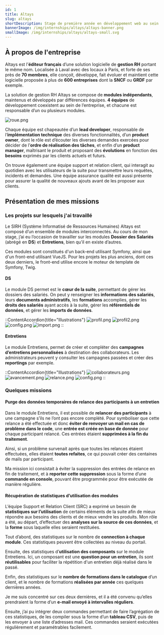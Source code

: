 ```yaml
---
id: 1
title: Altays
slug: altays
shortDescription: Stage de première année en développement web au sein de l'entreprise Altays, spécialisée dans le développement d'une suite de gestion RH en SaaS.
bannerImage: /img/internships/altays/altays-banner.png
smallImage: /img/internships/altays/altays-small.svg
---
```


## À propos de l'entreprise

Altays est l’**éditeur français** d’une solution logicielle de **gestion RH** portant le même nom. Localisée à Laval avec des locaux à Paris, et forte de ses près de **70 membres**, 
elle conçoit, développe, fait évoluer et maintient cette logicielle proposée à plus de **600 entreprises** dont la **SNCF** ou **GRDF** par exemple.

La solution de gestion RH Altays se compose de **modules indépendants**, maintenus et développés par différences équipes. 
**4 équipes** de développement coexistent au sein de l’entreprise, et chacune est responsable d’un ou plusieurs modules.

![roue.png](/img/internships/altays/roue.png)

Chaque équipe est chapeautée d’un **lead developer**, responsable de l’**implémentation technique** des diverses fonctionnalités, 
d’un **product owner**, dont le rôle est d’écouter les diverses demandes exercées pour décider de l’**ordre de réalisation des tâches**,
et enfin d’un **product manager**, maîtrisant le produit et proposant des **évolutions** en fonction des **besoins** exprimés par les clients actuels et futurs.

On trouve également une équipe support et relation client, qui interagit au quotidien avec les utilisateurs de la suite pour transmettre leurs requêtes, incidents et demandes. 
Une équipe assurance qualité est aussi présente pour assurer la qualité de nouveaux ajouts avant de les proposer aux clients.

## Présentation de mes missions

### Les projets sur lesquels j'ai travaillé

Le SIRH (Système Informatisé de Ressources Humaines) Altays est composé d’un ensemble de modules interconnectés. 
Au cours de mon stage, j’ai eu l’occasion de travailler sur les modules **Dossier des Salariés** (abrégé en **DS**) et **Entretiens**, bien qu’il en existe d’autres.

Ces modules sont constitués d'un back-end utilisant Symfony, ainsi que d'un front-end utilisant VueJS. Pour les projets les plus anciens, dont ces deux derniers, 
le front-end utilise encore le moteur de template de Symfony, Twig.

#### DS

Le module DS permet est le **cœur de la suite**, permettant de gérer les dossiers des salariés. On peut y renseigner les **informations des salariés**, 
leurs **documents administratifs**, les **formations** accomplies, gérer les **droits des salariés** ayant accès à la suite, gérer les **référentiels de données**, 
et gérer les **imports de données**.

::ContentAccordion{title="Illustrations"}
![profil.png](/img/internships/altays/ds/profil.png)
![profil2.png](/img/internships/altays/ds/profil2.png)
![config.png](/img/internships/altays/ds/config.png)
![import.png](/img/internships/altays/ds/import.png)
::

#### Entretiens

Le module Entretiens, permet de créer et compléter des **campagnes d’entretiens personnalisées** à destination des collaborateurs. 
Les administrateurs peuvent y consulter les campagnes passées et créer des **reportings** par exemple.

::ContentAccordion{title="Illustrations"}
![collaborateurs.png](/img/internships/altays/entretiens/collaborateurs.png)
![avancement.png](/img/internships/altays/entretiens/avancement.png)
![relance.png](/img/internships/altays/entretiens/relance.png)
![config.png](/img/internships/altays/entretiens/config.png)
::

### Quelques missions

#### Purge des données temporaires de relance des participants à un entretien

Dans le module Entretiens, il est possible de **relancer des participants** à une campagne s’ils ne l’ont pas encore complété. 
Pour symboliser que cette relance a été effectuée et donc **éviter de renvoyer un mail en cas de problème dans le code**, 
une **entrée est créée en base de donnée** pour chaque participant relancé. Ces entrées étaient **supprimées à la fin du traitement**.

Ainsi, si un problème survenait après que toutes les relances étaient effectuées, elles étaient **toutes refaites**, ce qui pouvait créer des centaines de mails par participant.

Ma mission ici consistait à éviter la suppression des entrées de relance en fin de traitement, et à **reporter cette suppression** sous la forme d’une **commande en console**, 
pouvant être programmée pour être exécutée de manière régulière.

#### Récupération de statistiques d’utilisation des modules

L’équipe Support et Relation Client (SRC) a exprimé un besoin de **statistiques sur l’utilisation** de certains éléments de la suite 
afin de mieux répondre aux besoins des clients et de mieux vendre les produits. 
Mon rôle a été, au départ, d’effectuer des **analyses sur la source de ces données**, et la **forme** sous laquelle elles seraient restituées.

Tout d’abord, des statistiques sur le nombre de **connection à chaque module**. Ces statistiques peuvent être collectées au niveau du portail.

Ensuite, des statistiques d’**utilisation des composants** sur le module Entretiens. Ici, un composant est une **question pour un entretien**, ils sont **réutilisables** pour faciliter
la répétition d'un entretien déjà réalisé dans le passé.

Enfin, des statistiques sur le **nombre de formations dans le catalogue** d’un client, et le nombre de formations **réalisées par année** ces quelques dernières années.

Je me suis concentré sur ces deux dernières, et il a été convenu qu’elles prendraient la forme d’un **e-mail envoyé à intervalles réguliers**.

Ensuite, j’ai pu intégrer deux commandes permettant de faire l’agrégation de ces statistiques, de les compiler sous la forme d’un **tableau CSV**, puis de les envoyer à une liste d’adresses mail.
Ces commandes seraient exécutées régulièrement et paramétrables facilement.